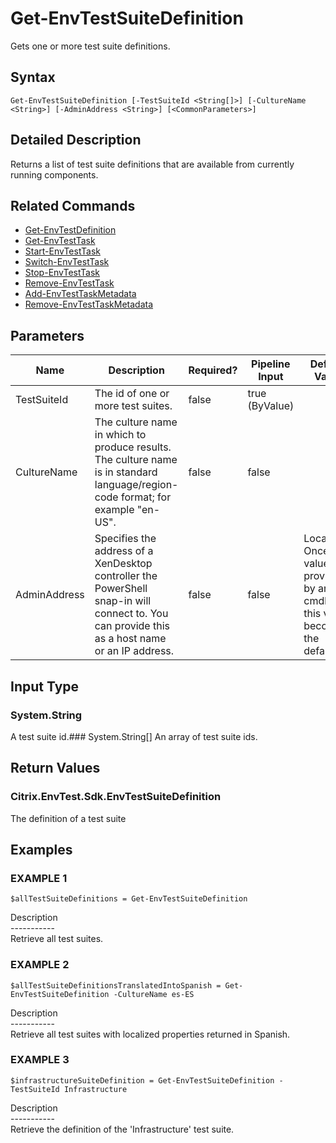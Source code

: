 ﻿# Get-EnvTestSuiteDefinition

   Gets one or more test suite definitions.

## Syntax
```
Get-EnvTestSuiteDefinition [-TestSuiteId <String[]>] [-CultureName <String>] [-AdminAddress <String>] [<CommonParameters>]
```

## Detailed Description
   Returns a list of test suite definitions that are available from currently running components.

## Related Commands
  * [Get-EnvTestDefinition](Get-EnvTestDefinition/)
  * [Get-EnvTestTask](Get-EnvTestTask/)
  * [Start-EnvTestTask](Start-EnvTestTask/)
  * [Switch-EnvTestTask](Switch-EnvTestTask/)
  * [Stop-EnvTestTask](Stop-EnvTestTask/)
  * [Remove-EnvTestTask](Remove-EnvTestTask/)
  * [Add-EnvTestTaskMetadata](Add-EnvTestTaskMetadata/)
  * [Remove-EnvTestTaskMetadata](Remove-EnvTestTaskMetadata/)
## Parameters

| Name   | Description | Required? | Pipeline Input | Default Value |
| --- | --- | --- | --- | --- |
| TestSuiteId | The id of one or more test suites. | false | true (ByValue) |  |
| CultureName | The culture name in which to produce results. The culture name is in standard language/region-code format; for example "en-US". | false | false |  |
| AdminAddress | Specifies the address of a XenDesktop controller the PowerShell snap-in will connect to. You can provide this as a host name or an IP address. | false | false | Localhost. Once a value is provided by any cmdlet, this value becomes the default. |

## Input Type
### System.String
   A test suite id.### System.String[]
   An array of test suite ids.
## Return Values
### Citrix.EnvTest.Sdk.EnvTestSuiteDefinition
   The definition of a test suite
## Examples

### EXAMPLE 1
```
$allTestSuiteDefinitions = Get-EnvTestSuiteDefinition
```
   Description<br>-----------<br>Retrieve all test suites.
### EXAMPLE 2
```
$allTestSuiteDefinitionsTranslatedIntoSpanish = Get-EnvTestSuiteDefinition -CultureName es-ES
```
   Description<br>-----------<br>Retrieve all test suites with localized properties returned in Spanish.
### EXAMPLE 3
```
$infrastructureSuiteDefinition = Get-EnvTestSuiteDefinition -TestSuiteId Infrastructure
```
   Description<br>-----------<br>Retrieve the definition of the 'Infrastructure' test suite.
